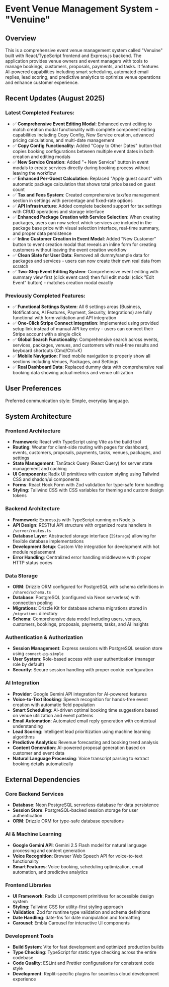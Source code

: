 # Event Venue Management System - "Venuine"

## Overview

This is a comprehensive event venue management system called "Venuine" built with React/TypeScript frontend and Express.js backend. The application provides venue owners and event managers with tools to manage bookings, customers, proposals, payments, and tasks. It features AI-powered capabilities including smart scheduling, automated email replies, lead scoring, and predictive analytics to optimize venue operations and enhance customer experience.

## Recent Updates (August 2025)

### Latest Completed Features:
- ✅ **Comprehensive Event Editing Modal**: Enhanced event editing to match creation modal functionality with complete component editing capabilities including Copy Config, New Service creation, advanced pricing calculations, and multi-date management
- ✅ **Copy Config Functionality**: Added "Copy to Other Dates" button that copies booking configurations between multiple event dates in both creation and editing modals
- ✅ **New Service Creation**: Added "+ New Service" button in event modals to create services directly during booking process without leaving the workflow
- ✅ **Enhanced Per-Guest Calculation**: Replaced "Apply guest count" with automatic package calculation that shows total price based on guest count
- ✅ **Tax and Fees System**: Created comprehensive tax/fee management section in settings with percentage and fixed-rate options
- ✅ **API Infrastructure**: Added complete backend support for tax settings with CRUD operations and storage interface
- ✅ **Enhanced Package Creation with Service Selection**: When creating packages, users can now select which services are included in the package base price with visual selection interface, real-time summary, and proper data persistence
- ✅ **Inline Customer Creation in Event Modal**: Added "New Customer" button to event creation modal that reveals an inline form for creating customers without leaving the event creation workflow
- ✅ **Clean Slate for User Data**: Removed all dummy/sample data for packages and services - users can now create their own real data from scratch
- ✅ **Two-Step Event Editing System**: Comprehensive event editing with summary view first (click event card) then full edit modal (click "Edit Event" button) - matches creation modal exactly

### Previously Completed Features:
- ✅ **Functional Settings System**: All 6 settings areas (Business, Notifications, AI Features, Payment, Security, Integrations) are fully functional with form validation and API integration
- ✅ **One-Click Stripe Connect Integration**: Implemented using provided setup link instead of manual API key entry - users can connect their Stripe account with a single click
- ✅ **Global Search Functionality**: Comprehensive search across events, services, packages, venues, and customers with real-time results and keyboard shortcuts (Cmd/Ctrl+K)
- ✅ **Mobile Navigation**: Fixed mobile navigation to properly show all sections including Venues, Packages, and Settings
- ✅ **Real Dashboard Data**: Replaced dummy data with comprehensive real booking data showing actual metrics and venue utilization

## User Preferences

Preferred communication style: Simple, everyday language.

## System Architecture

### Frontend Architecture
- **Framework**: React with TypeScript using Vite as the build tool
- **Routing**: Wouter for client-side routing with pages for dashboard, events, customers, proposals, payments, tasks, venues, packages, and settings
- **State Management**: TanStack Query (React Query) for server state management and caching
- **UI Components**: Radix UI primitives with custom styling using Tailwind CSS and shadcn/ui components
- **Forms**: React Hook Form with Zod validation for type-safe form handling
- **Styling**: Tailwind CSS with CSS variables for theming and custom design tokens

### Backend Architecture
- **Framework**: Express.js with TypeScript running on Node.js
- **API Design**: RESTful API structure with organized route handlers in `/server/routes.ts`
- **Database Layer**: Abstracted storage interface (`IStorage`) allowing for flexible database implementations
- **Development Setup**: Custom Vite integration for development with hot module replacement
- **Error Handling**: Centralized error handling middleware with proper HTTP status codes

### Data Storage
- **ORM**: Drizzle ORM configured for PostgreSQL with schema definitions in `/shared/schema.ts`
- **Database**: PostgreSQL (configured via Neon serverless) with connection pooling
- **Migrations**: Drizzle Kit for database schema migrations stored in `/migrations` directory
- **Schema**: Comprehensive data model including users, venues, customers, bookings, proposals, payments, tasks, and AI insights

### Authentication & Authorization
- **Session Management**: Express sessions with PostgreSQL session store using `connect-pg-simple`
- **User System**: Role-based access with user authentication (manager role by default)
- **Security**: Secure session handling with proper cookie configuration

### AI Integration
- **Provider**: Google Gemini API integration for AI-powered features
- **Voice-to-Text Booking**: Speech recognition for hands-free event creation with automatic field population
- **Smart Scheduling**: AI-driven optimal booking time suggestions based on venue utilization and event patterns
- **Email Automation**: Automated email reply generation with contextual understanding
- **Lead Scoring**: Intelligent lead prioritization using machine learning algorithms
- **Predictive Analytics**: Revenue forecasting and booking trend analysis
- **Content Generation**: AI-powered proposal generation based on customer and event data
- **Natural Language Processing**: Voice transcript parsing to extract booking details automatically

## External Dependencies

### Core Backend Services
- **Database**: Neon PostgreSQL serverless database for data persistence
- **Session Store**: PostgreSQL-backed session storage for user authentication
- **ORM**: Drizzle ORM for type-safe database operations

### AI & Machine Learning
- **Google Gemini API**: Gemini 2.5 Flash model for natural language processing and content generation
- **Voice Recognition**: Browser Web Speech API for voice-to-text functionality
- **Smart Features**: Voice booking, scheduling optimization, email automation, and predictive analytics

### Frontend Libraries
- **UI Framework**: Radix UI component primitives for accessible design system
- **Styling**: Tailwind CSS for utility-first styling approach
- **Validation**: Zod for runtime type validation and schema definitions
- **Date Handling**: date-fns for date manipulation and formatting
- **Carousel**: Embla Carousel for interactive UI components

### Development Tools
- **Build System**: Vite for fast development and optimized production builds
- **Type Checking**: TypeScript for static type checking across the entire codebase
- **Code Quality**: ESLint and Prettier configurations for consistent code style
- **Development**: Replit-specific plugins for seamless cloud development experience